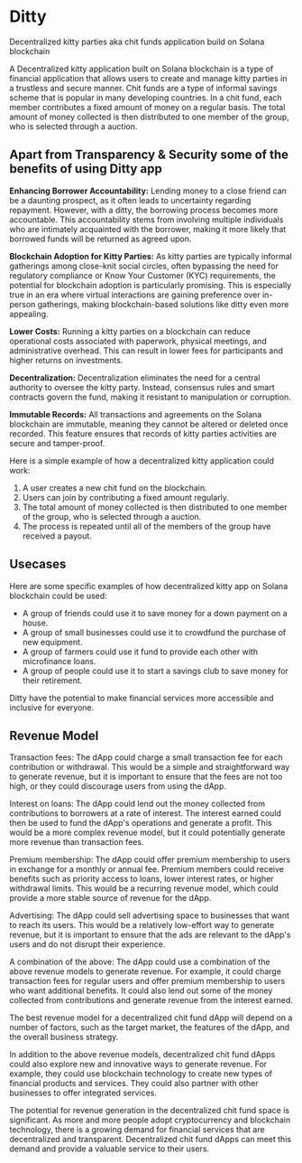 # Ditty
Decentralized kitty parties aka chit funds application build on Solana blockchain

A Decentralized kitty application built on Solana blockchain is a type of financial application that allows users to create and manage kitty parties in a trustless and secure manner. Chit funds are a type of informal savings scheme that is popular in many developing countries. In a chit fund, each member contributes a fixed amount of money on a regular basis. The total amount of money collected is then distributed to one member of the group, who is selected through a auction.

## Apart from Transparency & Security some of the benefits of using Ditty app

**Enhancing Borrower Accountability:**
Lending money to a close friend can be a daunting prospect, as it often leads to uncertainty regarding repayment. However, with a ditty, the borrowing process becomes more accountable. This accountability stems from involving multiple individuals who are intimately acquainted with the borrower, making it more likely that borrowed funds will be returned as agreed upon.

**Blockchain Adoption for Kitty Parties:**
As kitty parties are typically informal gatherings among close-knit social circles, often bypassing the need for regulatory compliance or Know Your Customer (KYC) requirements, the potential for blockchain adoption is particularly promising. This is especially true in an era where virtual interactions are gaining preference over in-person gatherings, making blockchain-based solutions like ditty even more appealing.

**Lower Costs:**
Running a kitty parties on a blockchain can reduce operational costs associated with paperwork, physical meetings, and administrative overhead. This can result in lower fees for participants and higher returns on investments.

**Decentralization:**
Decentralization eliminates the need for a central authority to oversee the kitty party. Instead, consensus rules and smart contracts govern the fund, making it resistant to manipulation or corruption.

**Immutable Records:**
All transactions and agreements on the Solana blockchain are immutable, meaning they cannot be altered or deleted once recorded. This feature ensures that records of kitty parties activities are secure and tamper-proof.

Here is a simple example of how a decentralized kitty application could work:
1) A user creates a new chit fund on the blockchain.
2) Users can join by contributing a fixed amount regularly.
3) The total amount of money collected is then distributed to one member of the group, who is selected through a auction.
4) The process is repeated until all of the members of the group have received a payout.
   
## Usecases
Here are some specific examples of how decentralized kitty app on Solana blockchain could be used:
- A group of friends could use it to save money for a down payment on a house.
- A group of small businesses could use it to crowdfund the purchase of new equipment.
- A group of farmers could use it fund to provide each other with microfinance loans.
- A group of people could use it to start a savings club to save money for their retirement.

Ditty have the potential to make financial services more accessible and inclusive for everyone.





## Revenue Model 

Transaction fees: The dApp could charge a small transaction fee for each contribution or withdrawal. This would be a simple and straightforward way to generate revenue, but it is important to ensure that the fees are not too high, or they could discourage users from using the dApp.

Interest on loans: The dApp could lend out the money collected from contributions to borrowers at a rate of interest. The interest earned could then be used to fund the dApp's operations and generate a profit. This would be a more complex revenue model, but it could potentially generate more revenue than transaction fees.

Premium membership: The dApp could offer premium membership to users in exchange for a monthly or annual fee. Premium members could receive benefits such as priority access to loans, lower interest rates, or higher withdrawal limits. This would be a recurring revenue model, which could provide a more stable source of revenue for the dApp.

Advertising: The dApp could sell advertising space to businesses that want to reach its users. This would be a relatively low-effort way to generate revenue, but it is important to ensure that the ads are relevant to the dApp's users and do not disrupt their experience.

A combination of the above: The dApp could use a combination of the above revenue models to generate revenue. For example, it could charge transaction fees for regular users and offer premium membership to users who want additional benefits. It could also lend out some of the money collected from contributions and generate revenue from the interest earned.

The best revenue model for a decentralized chit fund dApp will depend on a number of factors, such as the target market, the features of the dApp, and the overall business strategy.

In addition to the above revenue models, decentralized chit fund dApps could also explore new and innovative ways to generate revenue. For example, they could use blockchain technology to create new types of financial products and services. They could also partner with other businesses to offer integrated services.

The potential for revenue generation in the decentralized chit fund space is significant. As more and more people adopt cryptocurrency and blockchain technology, there is a growing demand for financial services that are decentralized and transparent. Decentralized chit fund dApps can meet this demand and provide a valuable service to their users.

